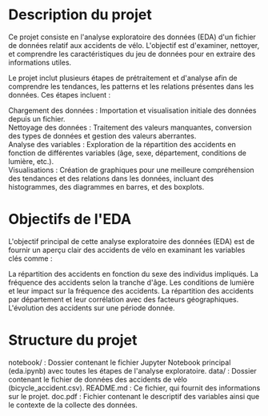 # Description du projet
Ce projet consiste en l'analyse exploratoire des données (EDA) d'un fichier de données relatif aux accidents de vélo. L'objectif est d'examiner, nettoyer, et comprendre les caractéristiques du jeu de données pour en extraire des informations utiles.

Le projet inclut plusieurs étapes de prétraitement et d'analyse afin de comprendre les tendances, les patterns et les relations présentes dans les données. Ces étapes incluent :

Chargement des données : Importation et visualisation initiale des données depuis un fichier.  
Nettoyage des données : Traitement des valeurs manquantes, conversion des types de données et gestion des valeurs aberrantes.  
Analyse des variables : Exploration de la répartition des accidents en fonction de différentes variables (âge, sexe, département, conditions de lumière, etc.).  
Visualisations : Création de graphiques pour une meilleure compréhension des tendances et des relations dans les données, incluant des histogrammes, des diagrammes en barres, et des boxplots.

# Objectifs de l'EDA
L'objectif principal de cette analyse exploratoire des données (EDA) est de fournir un aperçu clair des accidents de vélo en examinant les variables clés comme :

La répartition des accidents en fonction du sexe des individus impliqués.
La fréquence des accidents selon la tranche d'âge.
Les conditions de lumière et leur impact sur la fréquence des accidents.
La répartition des accidents par département et leur corrélation avec des facteurs géographiques.
L'évolution des accidents sur une période donnée.

# Structure du projet
notebook/ : Dossier contenant le fichier Jupyter Notebook principal (eda.ipynb) avec toutes les étapes de l'analyse exploratoire.
data/ : Dossier contenant le fichier de données des accidents de vélo (bicycle_accident.csv).
README.md : Ce fichier, qui fournit des informations sur le projet.
doc.pdf : Fichier contenant le descriptif des variables ainsi que le contexte de la collecte des données.